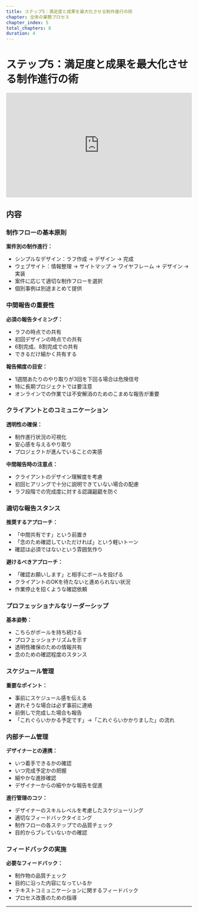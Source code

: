 ```yaml
---
title: ステップ5：満足度と成果を最大化させる制作進行の術
chapter: 全体の業務プロセス
chapter_index: 5
total_chapters: 8
duration: 4
---
```


# ステップ5：満足度と成果を最大化させる制作進行の術

<div style="position: relative; padding-bottom: 56.25%; height: 0;"><iframe src="https://www.loom.com/embed/a841b06555944c76920b7eba3f0ff5ea?sid=6eaa3b13-ef1a-4d32-af26-88c696702726" frameborder="0" webkitallowfullscreen mozallowfullscreen allowfullscreen style="position: absolute; top: 0; left: 0; width: 100%; height: 100%;"></iframe></div>

## 内容

### 制作フローの基本原則

**案件別の制作進行：**
- シンプルなデザイン：ラフ作成 → デザイン → 完成
- ウェブサイト：情報整理 → サイトマップ → ワイヤフレーム → デザイン → 実装
- 案件に応じて適切な制作フローを選択
- 個別事例は別途まとめて提供

### 中間報告の重要性

**必須の報告タイミング：**
- ラフの時点での共有
- 初回デザインの時点での共有
- 6割完成、8割完成での共有
- できるだけ細かく共有する

**報告頻度の目安：**
- 1週間あたりのやり取りが3回を下回る場合は危険信号
- 特に長期プロジェクトでは要注意
- オンラインでの作業では不安解消のためのこまめな報告が重要

### クライアントとのコミュニケーション

**透明性の確保：**
- 制作進行状況の可視化
- 安心感を与えるやり取り
- プロジェクトが進んでいることの実感

**中間報告時の注意点：**
- クライアントのデザイン理解度を考慮
- 初回ヒアリングで十分に説明できていない場合の配慮
- ラフ段階での完成度に対する認識齟齬を防ぐ

### 適切な報告スタンス

**推奨するアプローチ：**
- 「中間共有です」という前置き
- 「念のため確認していただければ」という軽いトーン
- 確認は必須ではないという雰囲気作り

**避けるべきアプローチ：**
- 「確認お願いします」と相手にボールを投げる
- クライアントのOKを待たないと進められない状況
- 作業停止を招くような確認依頼

### プロフェッショナルなリーダーシップ

**基本姿勢：**
- こちらがボールを持ち続ける
- プロフェッショナリズムを示す
- 透明性確保のための情報共有
- 念のための確認程度のスタンス

### スケジュール管理

**重要なポイント：**
- 事前にスケジュール感を伝える
- 遅れそうな場合は必ず事前に連絡
- 前倒しで完成した場合も報告
- 「これぐらいかかる予定です」→「これぐらいかかりました」の流れ

### 内部チーム管理

**デザイナーとの連携：**
- いつ着手できるかの確認
- いつ完成予定かの把握
- 細やかな進捗確認
- デザイナーからの細やかな報告を促進

**進行管理のコツ：**
- デザイナーのスキルレベルを考慮したスケジューリング
- 適切なフィードバックタイミング
- 制作フローの各ステップでの品質チェック
- 目的からブレていないかの確認

### フィードバックの実施

**必要なフィードバック：**
- 制作物の品質チェック
- 目的に沿った内容になっているか
- テキストコミュニケーションに関するフィードバック
- プロセス改善のための指導

---

